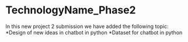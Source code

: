 # TechnologyName_Phase2
In this new project 2 submission we have added the following topic:
*Design of new ideas in chatbot in python
*Dataset for chatbot in python
